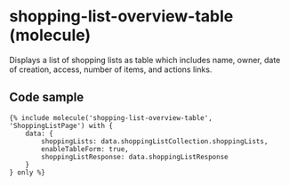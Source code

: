 # shopping-list-overview-table (molecule)

Displays a list of shopping lists as table which includes name, owner, date of creation, access, number of items, and actions links.

## Code sample 

```
{% include molecule('shopping-list-overview-table', 'ShoppingListPage') with {
    data: {
        shoppingLists: data.shoppingListCollection.shoppingLists,
        enableTableForm: true,
        shoppingListResponse: data.shoppingListResponse
    }
} only %}
```
